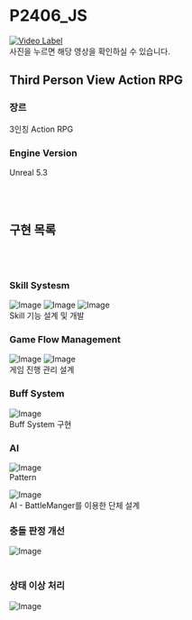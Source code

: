 # P2406_JS
 
[![Video Label](https://img.youtube.com/vi/OlcyzOfpHmI/0.jpg)](https://youtu.be/OlcyzOfpHmI)
<br>사진을 누르면 해당 영상을 확인하실 수 있습니다. </br>


## Third Person View Action RPG

### 장르 
3인칭 Action RPG

### Engine Version 
Unreal 5.3






<br></br> 
## 구현 목록 
<br> </br>
### Skill Systesm
![Image](https://github.com/user-attachments/assets/9cb19c34-1fc8-4bd5-a327-a312e67ee888)
![Image](https://github.com/user-attachments/assets/ae5cade1-9981-48f3-ae4a-da8c75c1ad32)
![Image](https://github.com/user-attachments/assets/b278eb7f-9bfe-4a35-a154-d1b72c280d9c)
<br> Skill 기능 설계 및 개발  </br> 

### Game Flow Management
![Image](https://github.com/user-attachments/assets/2358e13c-a249-4cdd-8c66-2ce0c94913a9)
![Image](https://github.com/user-attachments/assets/6b82899a-2921-40f4-bbd0-f26277640b48)
<br>게임 진행 관리 설계 </br>

### Buff System
![Image](https://github.com/user-attachments/assets/fb789037-b1bd-4e09-967b-4e6e347c8d1a)
<br>Buff System 구현 </br>

### AI
![Image](https://github.com/user-attachments/assets/7de58220-6a60-44da-83c5-ac984e50b523)
<br>Pattern </br>

![Image](https://github.com/user-attachments/assets/7f393cdc-0617-469d-a6c1-0e4b298d282c)
<br> AI - BattleManger를 이용한 단체 설계 </br>

### 충돌 판정 개선
![Image](https://github.com/user-attachments/assets/01f4c041-3b7d-4612-b99e-b0e141f012a5)
<br>  </br> 


### 상태 이상 처리
![Image](https://github.com/user-attachments/assets/ab36eac0-43ba-4e3b-b2cd-7fa2b1517f1b)
<br>  </br> 

<br>  <br>
<br><br> 


